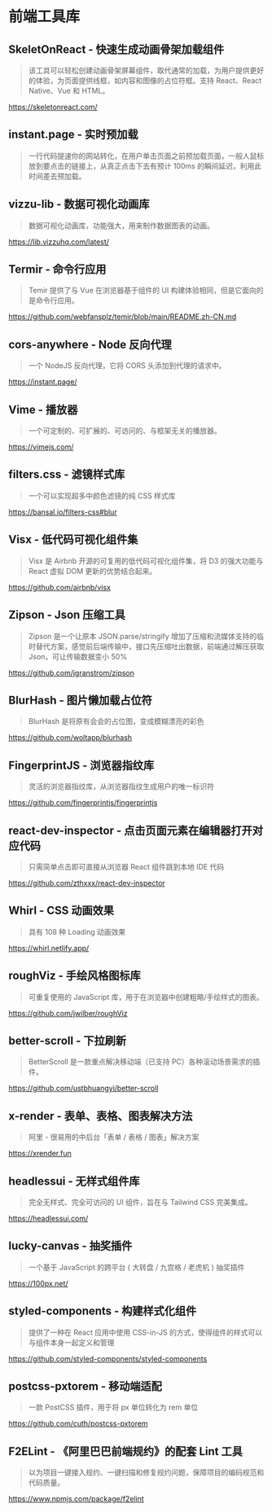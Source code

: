 # 前端工具库

## SkeletOnReact - 快速生成动画骨架加载组件

> 该工具可以轻松创建动画骨架屏幕组件，取代通常的加载，为用户提供更好的体验，为页面提供线框，如内容和图像的占位符框。支持 React、React Native、Vue 和 HTML。

https://skeletonreact.com/

## instant.page - 实时预加载

> 一行代码提速你的网站转化，在用户单击页面之前预加载页面，一般人鼠标放到要点击的链接上，从真正点击下去有预计 100ms 的瞬间延迟，利用此时间差去预加载。

## vizzu-lib - 数据可视化动画库

> 数据可视化动画库，功能强大，用来制作数据图表的动画。

https://lib.vizzuhq.com/latest/

## Termir - 命令行应用

> Temir 提供了与 Vue 在浏览器基于组件的 UI 构建体验相同，但是它面向的是命令行应用。

https://github.com/webfansplz/temir/blob/main/README.zh-CN.md

## cors-anywhere - Node 反向代理

> 一个 NodeJS 反向代理，它将 CORS 头添加到代理的请求中。

https://instant.page/

## Vime - 播放器

> 一个可定制的、可扩展的、可访问的、与框架无关的播放器。

https://vimejs.com/

## filters.css - 滤镜样式库

> 一个可以实现超多中颜色滤镜的纯 CSS 样式库

https://bansal.io/filters-css#blur

## Visx - 低代码可视化组件集

> Visx 是 Airbnb 开源的可复用的低代码可视化组件集，将 D3 的强大功能与 React 虚拟 DOM 更新的优势结合起来。

https://github.com/airbnb/visx

## Zipson - Json 压缩工具

> Zipson 是一个让原本 JSON.parse/stringify 增加了压缩和流媒体支持的临时替代方案，感觉前后端传输中，接口先压缩吐出数据，前端通过解压获取 Json，可让传输数据变小 50%

https://github.com/jgranstrom/zipson

## BlurHash - 图片懒加载占位符

> BlurHash 是将原有会会的占位图，变成模糊漂亮的彩色

https://github.com/woltapp/blurhash

## FingerprintJS - 浏览器指纹库

> 灵活的浏览器指纹库，从浏览器指纹生成用户的唯一标识符

https://github.com/fingerprintjs/fingerprintjs

## react-dev-inspector - 点击页面元素在编辑器打开对应代码

> 只需简单点击即可直接从浏览器 React 组件跳到本地 IDE 代码

https://github.com/zthxxx/react-dev-inspector

## Whirl - CSS 动画效果

> 具有 108 种 Loading 动画效果

https://whirl.netlify.app/

## roughViz - 手绘风格图标库

> 可重复使用的 JavaScript 库，用于在浏览器中创建粗略/手绘样式的图表。

https://github.com/jwilber/roughViz

## better-scroll - 下拉刷新

> BetterScroll 是一款重点解决移动端（已支持 PC）各种滚动场景需求的插件。

https://github.com/ustbhuangyi/better-scroll

## x-render - 表单、表格、图表解决方法

> 阿里 - 很易用的中后台「表单 / 表格 / 图表」解决方案

https://xrender.fun

## headlessui - 无样式组件库

> 完全无样式、完全可访问的 UI 组件，旨在与 Tailwind CSS 完美集成。

https://headlessui.com/

## lucky-canvas - 抽奖插件

> 一个基于 JavaScript 的跨平台 ( 大转盘 / 九宫格 / 老虎机 ) 抽奖插件

https://100px.net/

## styled-components - 构建样式化组件

> 提供了一种在 React 应用中使用 CSS-in-JS 的方式，使得组件的样式可以与组件本身一起定义和管理

https://github.com/styled-components/styled-components

## postcss-pxtorem - 移动端适配

> 一款 PostCSS 插件，用于将 px 单位转化为 rem 单位

https://github.com/cuth/postcss-pxtorem

## F2ELint - 《阿里巴巴前端规约》的配套 Lint 工具

> 以为项目一键接入规约、一键扫描和修复规约问题，保障项目的编码规范和代码质量。

https://www.npmjs.com/package/f2elint
